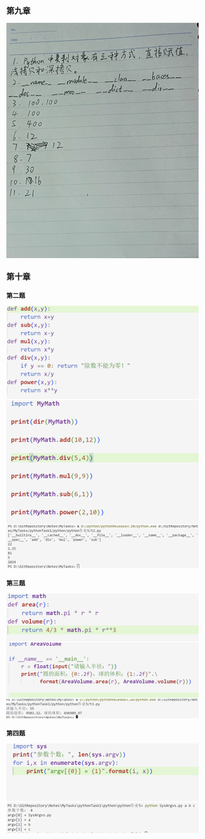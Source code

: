 ## 第九章
![](2022-11-17-21-36-01.png)
## 第十章
### 第二题
![](2022-11-17-21-32-04.png)
![](2022-11-17-21-32-25.png)
![](2022-11-17-21-32-40.png)

### 第三题
![](2022-11-17-21-33-20.png)
![](2022-11-17-21-33-35.png)
![](2022-11-17-21-33-51.png)

### 第四题
![](2022-11-17-21-34-55.png)
![](2022-11-17-21-35-07.png)